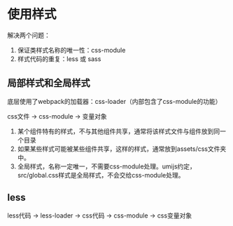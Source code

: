 # 使用样式

解决两个问题：

1. 保证类样式名称的唯一性：css-module
2. 样式代码的重复：less 或 sass

## 局部样式和全局样式

底层使用了webpack的加载器：css-loader（内部包含了css-module的功能）

css文件 -> css-module -> 变量对象

1. 某个组件特有的样式，不与其他组件共享，通常将该样式文件与组件放到同一个目录
2. 如果某些样式可能被某些组件共享，这样的样式，通常放到assets/css文件夹中。
3. 全局样式，名称一定唯一，不需要css-module处理。umijs约定，src/global.css样式是全局样式，不会交给css-module处理。


## less

less代码 -> less-loader -> css代码 -> css-module -> css变量对象